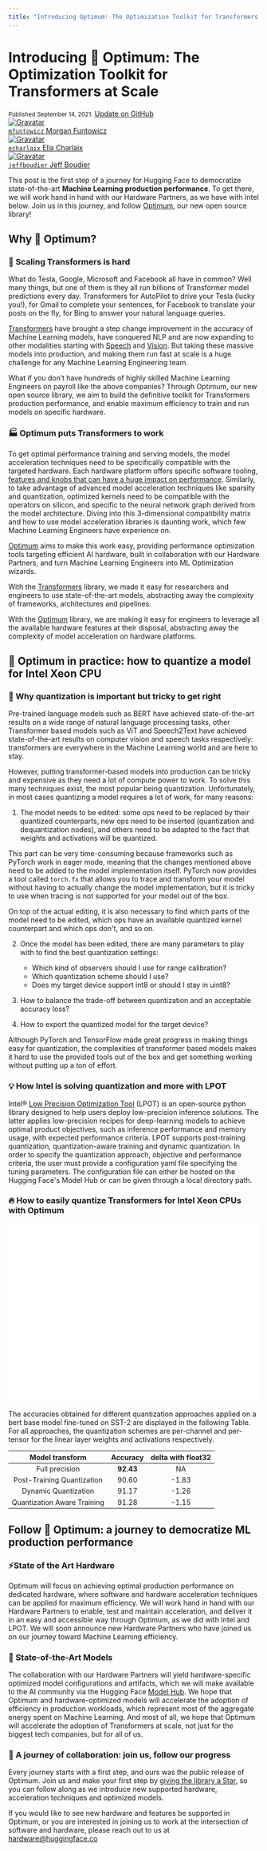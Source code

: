 ```yaml
---
title: "Introducing Optimum: The Optimization Toolkit for Transformers at Scale"
---
```



# Introducing 🤗 Optimum: The Optimization Toolkit for Transformers at Scale

<div class="blog-metadata">
    <small>Published September 14, 2021.</small>
    <a target="_blank" class="btn no-underline text-sm mb-5 font-sans" href="https://github.com/huggingface/blog/blob/master/hardware-partners-program.md">
        Update on GitHub
    </a>
</div>

<div class="author-card">
    <a href="/mfuntowicz">
        <img class="avatar avatar-user" src="https://aeiljuispo.cloudimg.io/v7/https://s3.amazonaws.com/moonup/production/uploads/1583858935715-5e67c47c100906368940747e.jpeg?w=200&h=200&f=face" title="Gravatar">
        <div class="bfc">
            <code>mfuntowicz</code>
            <span class="fullname">Morgan Funtowicz</span>
        </div>
    </a>
    <a href="/echarlaix">
        <img class="avatar avatar-user" src="https://aeiljuispo.cloudimg.io/v7/https://s3.amazonaws.com/moonup/production/uploads/1615915889033-6050eb5aeb94f56898c08e57.jpeg?w=200&h=200&f=face" title="Gravatar">
        <div class="bfc">
            <code>echarlaix</code>
            <span class="fullname">Ella Charlaix</span>
        </div>
    </a>
    <a href="/jeffboudier">
        <img class="avatar avatar-user" src="https://aeiljuispo.cloudimg.io/v7/https://s3.amazonaws.com/moonup/production/uploads/1605114051380-noauth.jpeg?w=200&h=200&f=face" title="Gravatar">
        <div class="bfc">
            <code>jeffboudier</code>
            <span class="fullname">Jeff Boudier</span>
        </div>
    </a>
</div>

This post is the first step of a journey for Hugging Face to democratize 
state-of-the-art **Machine Learning production performance**. 
To get there, we will work hand in hand with our 
Hardware Partners, as we have with Intel below.
Join us in this journey, and follow [Optimum](https://github.com/huggingface/optimum), our new open source library!


## Why 🤗 Optimum?
### 🤯 Scaling Transformers is hard

What do Tesla, Google, Microsoft and Facebook all have in common? 
Well many things, but one of them is they all run billions of Transformer model predictions
every day. Transformers for AutoPilot to drive your Tesla (lucky you!), 
for Gmail to complete your sentences, 
for Facebook to translate your posts on the fly, 
for Bing to answer your natural language queries.

[Transformers](https://github.com/huggingface/transformers) have brought a step change improvement 
in the accuracy of Machine Learning models, have conquered NLP and are now expanding 
to other modalities starting with [Speech](https://huggingface.co/models?pipeline_tag=automatic-speech-recognition&sort=downloads)
and [Vision](https://huggingface.co/models?pipeline_tag=image-classification&sort=downloads). 
But taking these massive models into production, and making them run fast at scale is a huge challenge 
for any Machine Learning Engineering team.

What if you don’t have hundreds of highly skilled Machine Learning Engineers on payroll like the above companies?
Through Optimum, our new open source library, we aim to build the definitive toolkit for Transformers production performance, 
and enable maximum efficiency to train and run models on specific hardware.

### 🏭 Optimum puts Transformers to work

To get optimal performance training and serving models, the model acceleration techniques need to be specifically compatible with the targeted hardware.
Each hardware platform offers specific software tooling, 
[features and knobs that can have a huge impact on performance](https://huggingface.co/blog/bert-cpu-scaling-part-1). 
Similarly, to take advantage of advanced model acceleration techniques like sparsity and quantization, optimized kernels need to be compatible with the operators on silicon,
and specific to the neural network graph derived from the model architecture. 
Diving into this 3-dimensional compatibility matrix and how to use model acceleration libraries is daunting work, 
which few Machine Learning Engineers have experience on.

[Optimum](https://github.com/huggingface/optimum) aims to make this work easy, providing performance optimization tools targeting efficient AI hardware, 
built in collaboration with our Hardware Partners, and turn Machine Learning Engineers into ML Optimization wizards.

With the [Transformers](https://github.com/huggingface/transformers) library, we made it easy for researchers and engineers to use state-of-the-art models, 
abstracting away the complexity of frameworks, architectures and pipelines.

With the [Optimum](https://github.com/huggingface/optimum) library, we are making it easy for engineers to leverage all the available hardware features at their disposal, 
abstracting away the complexity of model acceleration on hardware platforms.

## 🤗 Optimum in practice: how to quantize a model for Intel Xeon CPU
### 🤔 Why quantization is important but tricky to get right

Pre-trained language models such as BERT have achieved state-of-the-art results on a wide range of natural language processing tasks, 
other Transformer based models such as ViT and Speech2Text have achieved state-of-the-art results on computer vision and speech tasks respectively:
transformers are everywhere in the Machine Learning world and are here to stay.

However, putting transformer-based models into production can be tricky and expensive as they need a lot of compute power to work. 
To solve this many techniques exist, the most popular being quantization. 
Unfortunately, in most cases quantizing a model requires a lot of work, for many reasons:

1. The model needs to be edited: some ops need to be replaced by their quantized counterparts, new ops need to be inserted (quantization and dequantization nodes), 
and others need to be adapted to the fact that weights and activations will be quantized.

This part can be very time-consuming because frameworks such as PyTorch work in eager mode, meaning that the changes mentioned above need to be added to the model implementation itself.
PyTorch now provides a tool called `torch.fx` that allows you to trace and transform your model without having to actually change the model implementation, but it is tricky to use when tracing is not supported for your model out of the box.

On top of the actual editing, it is also necessary to find which parts of the model need to be edited, 
which ops have an available quantized kernel counterpart and which ops don't, and so on.

2. Once the model has been edited, there are many parameters to play with to find the best quantization settings:
   - Which kind of observers should I use for range calibration?
   - Which quantization scheme should I use?
   - Does my target device support int8 or should I stay in uint8?

3. How to balance the trade-off between quantization and an acceptable accuracy loss?
4. How to export the quantized model for the target device?

Although PyTorch and TensorFlow made great progress in making things easy for quantization, 
the complexities of transformer based models makes it hard to use the provided tools out of the box and get something working without putting up a ton of effort.

### 💡 How Intel is solving quantization and more with LPOT

Intel® [Low Precision Optimization Tool](https://github.com/intel/lpot) (LPOT) is an open-source python library designed to help users deploy low-precision inference solutions. 
The latter applies low-precision recipes for deep-learning models to achieve optimal product objectives, 
such as inference performance and memory usage, with expected performance criteria. 
LPOT supports post-training quantization, quantization-aware training and dynamic quantization.
In order to specify the quantization approach, objective and performance criteria, the user must provide a configuration yaml file specifying the tuning parameters. 
The configuration file can either be hosted on the Hugging Face's Model Hub or can be given through a local directory path.

### 🔥 How to easily quantize Transformers for Intel Xeon CPUs with Optimum

![Automatic quantization code snippet](assets/25_hardware_partners_program/carbon_quantize_managed.svg)

The accuracies obtained for different quantization approaches applied on a bert base model fine-tuned on SST-2 are displayed in the following Table.
For all approaches, the quantization schemes are per-channel and per-tensor for the linear layer weights and activations respectively.

|Model transform                    | Accuracy    | delta with float32 |
|:---------------------------------:|:-----------:|:------------------:|
| Full precision                    | **92.43**   | NA                 |
| Post-Training Quantization        | 90.60       | -1.83              |
| Dynamic Quantization              | 91.17       | -1.26              |
| Quantization Aware Training       | 91.28       | -1.15              |

## Follow 🤗 Optimum: a journey to democratize ML production performance
### ⚡️State of the Art Hardware
Optimum will focus on achieving optimal production performance on dedicated hardware, where software and hardware acceleration techniques can be applied for maximum efficiency. 
We will work hand in hand with our Hardware Partners to enable, test and maintain acceleration, and deliver it in an easy and accessible way through Optimum, as we did with Intel and LPOT. 
We will soon announce new Hardware Partners who have joined us on our journey toward Machine Learning efficiency.

### 🔮 State-of-the-Art Models

The collaboration with our Hardware Partners will yield hardware-specific optimized model configurations and artifacts, 
which we will make available to the AI community via the Hugging Face [Model Hub](https://huggingface.co/models).
We hope that Optimum and hardware-optimized models will accelerate the adoption of efficiency in production workloads, 
which represent most of the aggregate energy spent on Machine Learning. 
And most of all, we hope that Optimum will accelerate the adoption of Transformers at scale, not just for the biggest tech companies, but for all of us.

### 🌟 A journey of collaboration: join us, follow our progress

Every journey starts with a first step, and ours was the public release of Optimum. 
Join us and make your first step by [giving the library a Star](https://github.com/huggingface/optimum),
so you can follow along as we introduce new supported hardware, acceleration techniques and optimized models.

If you would like to see new hardware and features be supported in Optimum, 
or you are interested in joining us to work at the intersection of software and hardware, please reach out to us at hardware@huggingface.co

